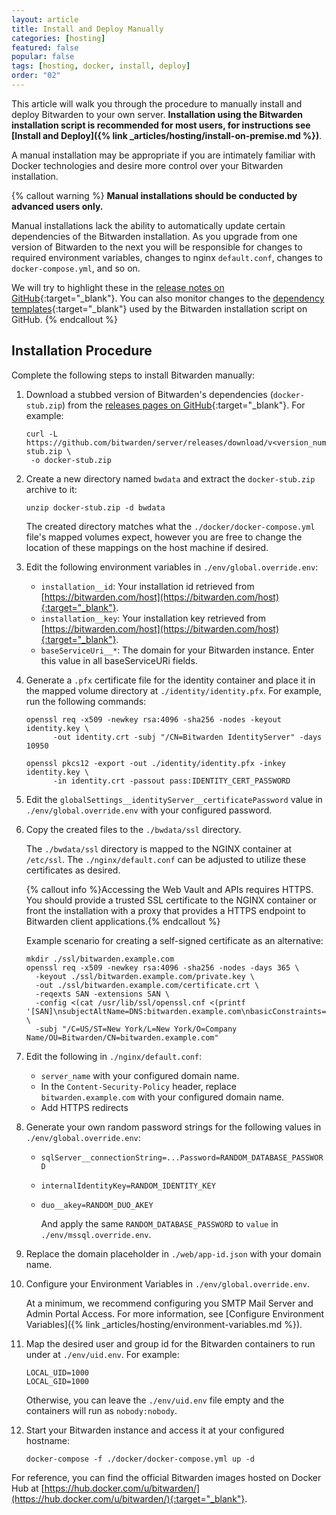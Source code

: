```yaml
---
layout: article
title: Install and Deploy Manually
categories: [hosting]
featured: false
popular: false
tags: [hosting, docker, install, deploy]
order: "02"
---
```

This article will walk you through the procedure to manually install and deploy Bitwarden to your own server. **Installation using the Bitwarden installation script is recommended for most users, for instructions see [Install and Deploy]({% link _articles/hosting/install-on-premise.md %})**.

A manual installation may be appropriate if you are intimately familiar with Docker technologies and desire more control over your Bitwarden installation.

{% callout warning %}
**Manual installations should be conducted by advanced users only.**

Manual installations lack the ability to automatically update certain dependencies of the Bitwarden installation. As you upgrade from one version of Bitwarden to the next you will be responsible for changes to required environment variables, changes to nginx `default.conf`, changes to `docker-compose.yml`, and so on.

We will try to highlight these in the [release notes on GitHub](https://github.com/bitwarden/server/releases){:target="_blank"}. You can also monitor changes to the [dependency templates](https://github.com/bitwarden/server/tree/master/util/Setup/Templates){:target="_blank"} used by the Bitwarden installation script on GitHub.
{% endcallout %}

## Installation Procedure

Complete the following steps to install Bitwarden manually:

1. Download a stubbed version of Bitwarden's dependencies (`docker-stub.zip`) from the [releases pages on GitHub](https://github.com/bitwarden/server/releases){:target="_blank"}. For example:

   ```
   curl -L https://github.com/bitwarden/server/releases/download/v<version_number>/docker-stub.zip \
    -o docker-stub.zip
   ```

2. Create a new directory named `bwdata` and extract the `docker-stub.zip` archive to it:

   ```
   unzip docker-stub.zip -d bwdata
   ```

   The created directory matches what the `./docker/docker-compose.yml` file's mapped volumes expect, however you are free to change the location of these mappings on the host machine if desired.

3. Edit the following environment variables in `./env/global.override.env`:

   - `installation__id`: Your installation id retrieved from [https://bitwarden.com/host](https://bitwarden.com/host){:target="_blank"}.
   - `installation__key`: Your installation key retrieved from [https://bitwarden.com/host](https://bitwarden.com/host){:target="_blank"}.
   - `baseServiceUri__*`: The domain for your Bitwarden instance. Enter this value in all baseServiceURi fields.
4. Generate a `.pfx` certificate file for the identity container and place it in the mapped volume directory at `./identity/identity.pfx`. For example, run the following commands:

   ```
   openssl req -x509 -newkey rsa:4096 -sha256 -nodes -keyout identity.key \
         -out identity.crt -subj "/CN=Bitwarden IdentityServer" -days 10950
   ```

   ```
   openssl pkcs12 -export -out ./identity/identity.pfx -inkey identity.key \
         -in identity.crt -passout pass:IDENTITY_CERT_PASSWORD
   ```
5. Edit the `globalSettings__identityServer__certificatePassword` value in `./env/global.override.env` with your configured password.
6. Copy the created files to the `./bwdata/ssl` directory.

   The `./bwdata/ssl` directory is mapped to the NGINX container at `/etc/ssl`. The `./nginx/default.conf` can be adjusted to utilize these certificates as desired.

   {% callout info %}Accessing the Web Vault and APIs requires HTTPS. You should provide a trusted SSL certificate to the NGINX container or front the installation with a proxy that provides a HTTPS endpoint to Bitwarden client applications.{% endcallout %}

   Example scenario for creating a self-signed certificate as an alternative:

   ```
   mkdir ./ssl/bitwarden.example.com
   openssl req -x509 -newkey rsa:4096 -sha256 -nodes -days 365 \
     -keyout ./ssl/bitwarden.example.com/private.key \
     -out ./ssl/bitwarden.example.com/certificate.crt \
     -reqexts SAN -extensions SAN \
     -config <(cat /usr/lib/ssl/openssl.cnf <(printf '[SAN]\nsubjectAltName=DNS:bitwarden.example.com\nbasicConstraints=CA:true')) \
     -subj "/C=US/ST=New York/L=New York/O=Company Name/OU=Bitwarden/CN=bitwarden.example.com"
   ```

7. Edit the following in `./nginx/default.conf`:

   - `server_name` with your configured domain name.
   - In the `Content-Security-Policy` header, replace `bitwarden.example.com` with your configured domain name.
   - Add HTTPS redirects
8. Generate your own random password strings for the following values in `./env/global.override.env`:

   - `sqlServer__connectionString=...Password=RANDOM_DATABASE_PASSWORD`
   - `internalIdentityKey=RANDOM_IDENTITY_KEY`
   - `duo__akey=RANDOM_DUO_AKEY`

     And apply the same `RANDOM_DATABASE_PASSWORD` to `value` in `./env/mssql.override.env`.
9.  Replace the domain placeholder in `./web/app-id.json` with your domain name.
10. Configure your Environment Variables in  `./env/global.override.env`.

    At a minimum, we recommend configuring you SMTP Mail Server and Admin Portal Access. For more information, see [Configure Environment Variables]({% link _articles/hosting/environment-variables.md %}).

11. Map the desired user and group id for the Bitwarden containers to run under at `./env/uid.env`. For example:

    ```
    LOCAL_UID=1000
    LOCAL_GID=1000
    ```

    Otherwise, you can leave the `./env/uid.env` file empty and the containers will run as `nobody:nobody`.
12. Start your Bitwarden instance and access it at your configured hostname:

        docker-compose -f ./docker/docker-compose.yml up -d

For reference, you can find the official Bitwarden images hosted on Docker Hub at [https://hub.docker.com/u/bitwarden/](https://hub.docker.com/u/bitwarden/){:target="_blank"}.
